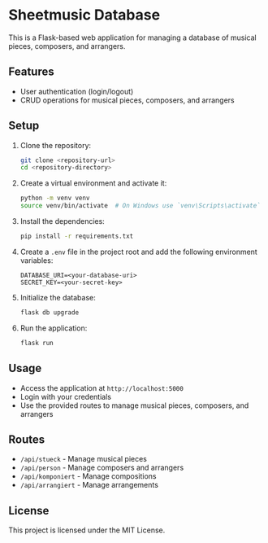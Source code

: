 # Sheetmusic Database

This is a Flask-based web application for managing a database of musical pieces, composers, and arrangers.

## Features

- User authentication (login/logout)
- CRUD operations for musical pieces, composers, and arrangers

## Setup

1. Clone the repository:
    ```sh
    git clone <repository-url>
    cd <repository-directory>
    ```

2. Create a virtual environment and activate it:
    ```sh
    python -m venv venv
    source venv/bin/activate  # On Windows use `venv\Scripts\activate`
    ```

3. Install the dependencies:
    ```sh
    pip install -r requirements.txt
    ```

4. Create a `.env` file in the project root and add the following environment variables:
    ```
    DATABASE_URI=<your-database-uri>
    SECRET_KEY=<your-secret-key>
    ```

5. Initialize the database:
    ```sh
    flask db upgrade
    ```

6. Run the application:
    ```sh
    flask run
    ```

## Usage

- Access the application at `http://localhost:5000`
- Login with your credentials
- Use the provided routes to manage musical pieces, composers, and arrangers

## Routes

- `/api/stueck` - Manage musical pieces
- `/api/person` - Manage composers and arrangers
- `/api/komponiert` - Manage compositions
- `/api/arrangiert` - Manage arrangements

## License

This project is licensed under the MIT License.
